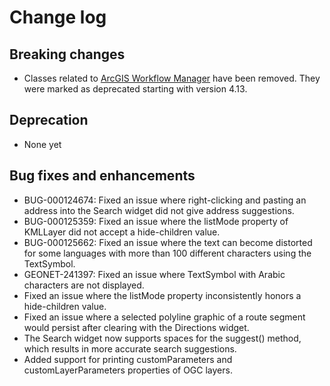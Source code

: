# Change log

## Breaking changes

* Classes related to [ArcGIS Workflow Manager](http://server.arcgis.com/en/workflow-manager) have been removed. They were marked as deprecated starting with version 4.13.

## Deprecation

* None yet

## Bug fixes and enhancements

* BUG-000124674: Fixed an issue where right-clicking and pasting an address into the Search widget did not give address suggestions.
* BUG-000125359: Fixed an issue where the listMode property of KMLLayer did not accept a hide-children value.
* BUG-000125662: Fixed an issue where the text can become distorted for some languages with more than 100 different characters using the TextSymbol.
* GEONET-241397: Fixed an issue where TextSymbol with Arabic characters are not displayed.
* Fixed an issue where the listMode property inconsistently honors a hide-children value.
* Fixed an issue where a selected polyline graphic of a route segment would persist after clearing with the Directions widget.
* The Search widget now supports spaces for the suggest() method, which results in more accurate search suggestions.
* Added support for printing customParameters and customLayerParameters properties of OGC layers.
